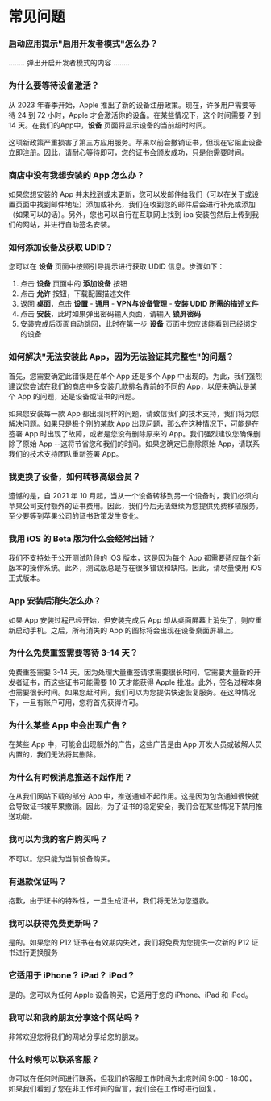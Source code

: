 # 常见问题

### 启动应用提示"启用开发者模式"怎么办？

........ 弹出开启开发者模式的内容 ........

### 为什么要等待设备激活？

从 2023 年春季开始，Apple 推出了新的设备注册政策。现在，许多用户需要等待 24 到 72 小时，Apple 才会激活你的设备。在某些情况下，这个时间需要 7 到 14 天。在我们的App中，**设备** 页面将显示设备的当前超时时间。

这项新政策严重损害了第三方应用服务。苹果以前会撤销证书，但现在它阻止设备立即注册。因此，请耐心等待即可，您的证书会颁发成功，只是他需要时间。

### 商店中没有我想安装的 App 怎么办？

如果您想安装的 App 并未找到或未更新，您可以发邮件给我们（可以在关于或设置页面中找到邮件地址）添加或补充，我们在收到您的邮件后会进行补充或添加（如果可以的话）。另外，您也可以自行在互联网上找到 ipa 安装包然后上传到我们的网站，并进行自助签名安装。

### 如何添加设备及获取 UDID？

您可以在 **设备** 页面中按照引导提示进行获取 UDID 信息。步骤如下：

1. 点击 **设备** 页面中的 **添加设备** 按钮
2. 点击 **允许** 按钮，下载配置描述文件
3. 返回 **桌面**，点击 **设置** - **通用** - **VPN与设备管理** - **安装 UDID 所需的描述文件**
4. 点击 **安装**，此时如果弹出密码输入页面，请输入 **锁屏密码**
5. 安装完成后页面自动跳回，此时在第一步 **设备** 页面中您应该能看到已经绑定的设备

### 如何解决"无法安装此 App，因为无法验证其完整性"的问题？

首先，您需要确定此错误是在单个 App 还是多个 App 中出现的。为此，我们强烈建议您尝试在我们的商店中多安装几款排名靠前的不同的 App，以便来确认是某个 App 的问题，还是设备或证书的问题。

如果您安装每一款 App 都出现同样的问题，请致信我们的技术支持，我们将为您解决问题。如果只是极个别的某款 App 出现问题，那么在这种情况下，可能是在签署 App 时出现了故障，或者是您没有删除原来的 App。我们强烈建议您确保删除了原始 App --这将节省您和我们的时间。如果您确定已删除原始 App，请联系我们的技术支持团队重新签署 App。

### 我更换了设备，如何转移高级会员？

遗憾的是，自 2021 年 10 月起，当从一个设备转移到另一个设备时，我们必须向苹果公司支付额外的证书费用。因此，我们今后无法继续为您提供免费移植服务。至少要等到苹果公司的证书政策发生变化。

### 我用 iOS 的 Beta 版为什么会经常出错？

我们不支持处于公开测试阶段的 iOS 版本，这是因为每个 App 都需要适应每个新版本的操作系统。此外，测试版总是存在很多错误和缺陷。因此，请尽量使用 iOS 正式版本。

### App 安装后消失怎么办？

如果 App 安装过程已经开始，但安装完成后 App 却从桌面屏幕上消失了，则应重新启动手机。之后，所有消失的 App 的图标将会出现在设备桌面屏幕上。

### 为什么免费重签需要等待 3-14 天？

免费重签需要 3-14 天，因为处理大量重签请求需要很长时间，它需要大量新的开发者证书，而这些证书可能需要 10 天才能获得 Apple 批准。此外，签名过程本身也需要很长时间。如果您赶时间，我们可以为您提供快速恢复服务。在这种情况下，一旦有账户可用，您将首先获得许可。

### 为什么某些 App 中会出现广告？

在某些 App 中，可能会出现额外的广告，这些广告是由 App 开发人员或破解人员内置的，我们无法将其删除。

### 为什么有时候消息推送不起作用？

在从我们网站下载的部分 App 中，推送通知不起作用。这是因为包含通知很快就会导致证书被苹果撤销。因此，为了证书的稳定安全，我们会在某些情况下禁用推送功能。

### 我可以为我的客户购买吗？

不可以。您只能为当前设备购买。

### 有退款保证吗？

抱歉，由于证书的特殊性，一旦生成证书，我们将无法为您退款。

### 我可以获得免费更新吗？

是的。如果您的 P12 证书在有效期内失效，我们将免费为您提供一次新的 P12 证书进行更换服务

### 它适用于 iPhone？ iPad？ iPod？

是的。您可以为任何 Apple 设备购买，它适用于您的 iPhone、iPad 和 iPod。

### 我可以和我的朋友分享这个网站吗？

非常欢迎您将我们的网站分享给您的朋友。

### 什么时候可以联系客服？

你可以在任何时间进行联系，但我们的客服工作时间为北京时间 9:00 - 18:00，如果我们看到了您在非工作时间的留言，我们会在工作时进行回复。
